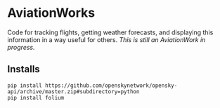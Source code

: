 # AviationWorks
Code for tracking flights, getting weather forecasts, and displaying this information in a way useful for others. *This is still an AviationWork in progress.*


## Installs
```
pip install https://github.com/openskynetwork/opensky-api/archive/master.zip#subdirectory=python
pip install folium
```
